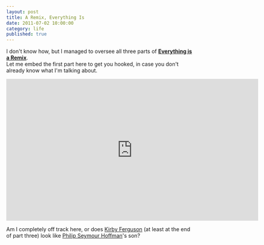 ```yaml
---
layout: post
title: A Remix, Everything Is
date: 2011-07-02 10:00:00
category: life
published: true
---
```

I don't know how, but I managed to oversee all three parts of [**Everything is a Remix**](http://www.everythingisaremix.info/watch-the-series/).  
Let me embed the first part here to get you hooked, in case you don't already know what I'm talking about.


<iframe src="http://player.vimeo.com/video/14912890?title=0&amp;byline=0&amp;portrait=0&amp;color=ffffff" width="670" height="377" frameborder="0"></iframe>


Am I completely off track here, or does [Kirby Ferguson](http://www.google.de/search?q=Kirby+ferguson&oe=UTF-8&hl=en&client=safari&um=1&ie=UTF-8&tbm=isch&source=og&sa=N&tab=wi&biw=981&bih=632) (at least at the end of part three) look like [Philip Seymour Hoffman](http://en.wikipedia.org/wiki/Philip_Seymour_Hoffman)'s son?
